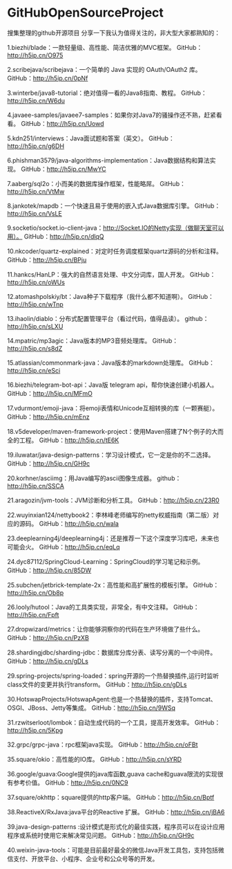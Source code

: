 # GitHubOpenSourceProject
搜集整理的github开源项目
分享一下我认为值得关注的，非大型大家都熟知的：

1.biezhi/blade：一款轻量级、高性能、简洁优雅的MVC框架。
GitHub：http://h5ip.cn/O975

2.scribejava/scribejava：一个简单的 Java 实现的 OAuth/OAuth2 库。
GitHub：http://h5ip.cn/0pNf

3.winterbe/java8-tutorial：绝对值得一看的Java8指南、教程。
GitHub：http://h5ip.cn/W6du

4.javaee-samples/javaee7-samples：如果你对Java7的骚操作还不熟，赶紧看看。
GitHub：http://h5ip.cn/Uowd

5.kdn251/interviews：Java面试题和答案（英文）。
GitHub：http://h5ip.cn/g6DH

6.phishman3579/java-algorithms-implementation：Java数据结构和算法实现。
GitHub：http://h5ip.cn/MwYC

7.aaberg/sql2o：小而美的数据库操作框架，性能略屌。
GitHub：http://h5ip.cn/VtMw

8.jankotek/mapdb：一个快速且易于使用的嵌入式Java数据库引擎。
GitHub：http://h5ip.cn/VsLE

9.socketio/socket.io-client-java：http://Socket.IO的Netty实现（做聊天室可以用）。
GitHub：http://h5ip.cn/dlqQ

10.nkcoder/quartz-explained：对定时任务调度框架quartz源码的分析和注释。
GitHub：http://h5ip.cn/BPju

11.hankcs/HanLP：强大的自然语言处理、中文分词库，国人开发。
GitHub：http://h5ip.cn/oWUs

12.atomashpolskiy/bt：Java种子下载程序（我什么都不知道啊）。
GitHub：http://h5ip.cn/wTnp

13.ihaolin/diablo：分布式配置管理平台（看过代码，值得品读）。
github：http://h5ip.cn/sLXU

14.mpatric/mp3agic：Java版本的MP3音频处理库。
GitHub：http://h5ip.cn/s8dZ

15.atlassian/commonmark-java：Java版本的markdown处理库。
GitHub：http://h5ip.cn/eSci

16.biezhi/telegram-bot-api：Java版 telegram api，帮你快速创建小机器人。
GitHub：http://h5ip.cn/MFmO

17.vdurmont/emoji-java：将emoji表情和Unicode互相转换的库（一颗赛艇）。
GitHub：http://h5ip.cn/mEnz

18.v5developer/maven-framework-project：使用Maven搭建了N个例子的大而全的工程。
GitHub：http://h5ip.cn/tE6K

19.iluwatar/java-design-patterns：学习设计模式，它一定是你的不二选择。
GitHub：http://h5ip.cn/GH9c

20.korhner/asciimg：用Java编写的ascii图像生成器。
github：http://h5ip.cn/SSCA

21.aragozin/jvm-tools：JVM诊断和分析工具。
GitHub：http://h5ip.cn/23R0

22.wuyinxian124/nettybook2：李林峰老师编写的netty权威指南（第二版）对应的源码。
GitHub：http://h5ip.cn/wala

23.deeplearning4j/deeplearning4j：还是推荐一下这个深度学习库吧，未来也可能会火。
GitHub：http://h5ip.cn/eqLq

24.dyc87112/SpringCloud-Learning：SpringCloud的学习笔记和示例。
GitHub：http://h5ip.cn/85DW

25.subchen/jetbrick-template-2x：高性能和高扩展性的模板引擎。
GitHub：http://h5ip.cn/Ob8p

26.looly/hutool：Java的工具类实现，非常全，有中文注释。
GitHub：http://h5ip.cn/Fpft

27.dropwizard/metrics：让你能够洞察你的代码在生产环境做了些什么。
GitHub：http://h5ip.cn/PzXB

28.shardingjdbc/sharding-jdbc：数据库分库分表、读写分离的一个中间件。
GitHub：http://h5ip.cn/gDLs

29.spring-projects/spring-loaded：spring开源的一个热替换插件,运行时监听class文件的变更并执行transform。
GitHub：http://h5ip.cn/gDLs

30.HotswapProjects/HotswapAgent:也是一个热替换的插件，支持Tomcat、OSGI、JBoss、Jetty等集成。
GitHub：http://h5ip.cn/9WSq

31.rzwitserloot/lombok：自动生成代码的一个工具，提高开发效率。
GitHub：http://h5ip.cn/5Kpg

32.grpc/grpc-java：rpc框架java实现。
GitHub：http://h5ip.cn/oFBt

35.square/okio：高性能的IO库。
GitHub：http://h5ip.cn/sYRD

36.google/guava:Google提供的java库函数,guava cache和guava限流的实现很有参考价值。
GitHub：http://h5ip.cn/0NC9

37.square/okhttp：square提供的http客户端。
GitHub：http://h5ip.cn/Bptf

38.ReactiveX/RxJava:java平台的Reactive 扩展。
GitHub：http://h5ip.cn/jBA6

39.java-design-patterns :设计模式是形式化的最佳实践，程序员可以在设计应用程序或系统时使用它来解决常见问题。
GitHub：http://h5ip.cn/GH9c

40.weixin-java-tools：可能是目前最好最全的微信Java开发工具包，支持包括微信支付、开放平台、小程序、企业号和公众号等的开发。
